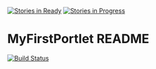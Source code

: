 [![Stories in Ready](https://badge.waffle.io/southafricadigitalscience/gadget-portlet.png?label=ready&title=Ready)](https://waffle.io/southafricadigitalscience/gadget-portlet)
[![Stories in Progress](https://badge.waffle.io/southafricadigitalscience/gadget-portlet.png?label=in%20progress&title=In%20Progress)](https://waffle.io/southafricadigitalscience/gadget-portlet)
# MyFirstPortlet README

[![Build Status](http://ci.sagrid.ac.za:8080/view/All/job/GADGET2-portlet/badge/icon)](http://ci.sagrid.ac.za:8080/view/All/job/GADGET2-portlet/)
